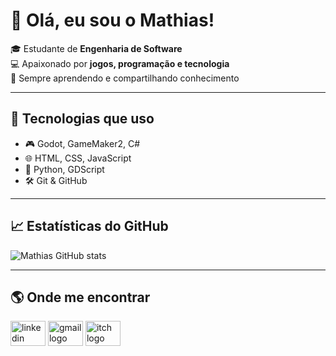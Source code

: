 # 👋 Olá, eu sou o Mathias!

🎓 Estudante de **Engenharia de Software**  
💻 Apaixonado por **jogos, programação e tecnologia**  
🚀 Sempre aprendendo e compartilhando conhecimento  

---

## 🚀 Tecnologias que uso
- 🎮 Godot, GameMaker2, C#
- 🌐 HTML, CSS, JavaScript
- 🐍 Python, GDScript
- 🛠️ Git & GitHub

---

## 📈 Estatísticas do GitHub
![Mathias GitHub stats](https://github-readme-stats.vercel.app/api?username=MathiasTAR&show_icons=true&theme=radical)

---

## 🌎 Onde me encontrar
<div align="left">
  <a href="https://www.linkedin.com/in/mathias-estudande/" target="_blank"><img src="https://raw.githubusercontent.com/maurodesouza/profile-readme-generator/master/src/assets/icons/social/linkedin/default.svg" width="56" height="40" alt="linkedin logo"/></a>
  <a href="mathiasaraujo508@gmail.com" target="_blank"><img src="https://raw.githubusercontent.com/maurodesouza/profile-readme-generator/master/src/assets/icons/social/gmail/default.svg" width="56" height="40" alt="gmail logo"/></a>
  <a href="https://mathias171.itch.io/" target="_blank"><img src="https://raw.githubusercontent.com/maurodesouza/profile-readme-generator/master/src/assets/icons/social/itch/default.svg" width="56" height="40" alt="itch logo"/></a>
</div>
